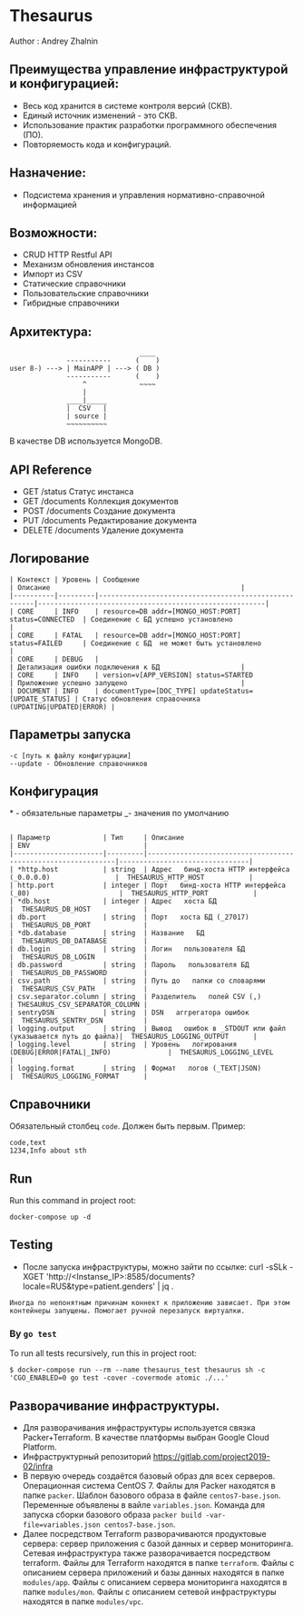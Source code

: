 # Thesaurus
Author : Andrey Zhalnin

## Преимущества управление инфраструктурой и конфигурацией:
- Весь код хранится в системе контроля версий (СКВ).
- Единый источник изменений - это СКВ.
- Использование практик разработки программного обеспечения (ПО).
- Повторяемость кода и конфигураций.

## Назначение:
- Подсистема хранения и управления нормативно-справочной информацией

## Возможности:
- CRUD HTTP Restful API
- Механизм обновления инстансов
- Импорт из CSV
- Статические справочники
- Пользовательские справочники
- Гибридные справочники

## Архитектура:

```
                                ____
              -----------      (    )
user 8-) ---> | MainAPP | ---> ( DB )
              -----------      (    )
                  ^             ~~~~
                  |
              ____|_____
              |  CSV   |
              | source |
              ~~~~~~~~~~
```
В качестве DB используется MongoDB.


## API Reference
- GET /status Статус инстанса
- GET /documents Коллекция документов
- POST /documents Создание документа
- PUT /documents Редактирование документа
- DELETE /documents Удаление документа

## Логирование
```
| Контекст | Уровень | Сообщение                                            | Описание                                               |
|----------|---------|------------------------------------------------------|--------------------------------------------------------|
| CORE     | INFO    | resource=DB addr=[MONGO_HOST:PORT] status=CONNECTED  | Соединение с БД успешно установлено                    |
| CORE     | FATAL   | resource=DB addr=[MONGO_HOST:PORT] status=FAILED     | Соединение с БД  не может быть установлено             |
| CORE     | DEBUG   |                                                      | Детализация ошибки подключения к БД                    |
| CORE     | INFO    | version=v[APP_VERSION] status=STARTED                | Приложение успешно запущено                            |
| DOCUMENT | INFO    | documentType=[DOC_TYPE] updateStatus=[UPDATE_STATUS] | Статус обновления справочника (UPDATING|UPDATED|ERROR) |
```

## Параметры запуска
```
-c [путь к файлу конфигурации]
--update - Обновление справочников
```
## Конфигурация
\* - обязательные параметры
_- значения по умолчанию
```

| Параметр             | Тип     | Описание                                                     | ENV                            |
|----------------------|---------|--------------------------------------------------------------|--------------------------------|
| *http.host           | string  | Адрес   бинд-хоста HTTP интерфейса (_0.0.0.0)                |  THESAURUS_HTTP_HOST           |
| http.port            | integer | Порт   бинд-хоста HTTP интерфейса (_80)                      |  THESAURUS_HTTP_PORT           |
| *db.host             | integer | Адрес   хоста БД                                             |  THESAURUS_DB_HOST             |
| db.port              | string  | Порт   хоста БД (_27017)                                     |  THESAURUS_DB_PORT             |
| *db.database         | string  | Название   БД                                                |  THESAURUS_DB_DATABASE         |
| db.login             | string  | Логин   пользователя БД                                      |  THESAURUS_DB_LOGIN            |
| db.password          | string  | Пароль   пользователя БД                                     |  THESAURUS_DB_PASSWORD         |
| csv.path             | string  | Путь до   папки со словарями                                 |  THESAURUS_CSV_PATH            |
| csv.separator.column | string  | Разделитель   полей CSV (,)                                  | THESAURUS_CSV_SEPARATOR_COLUMN |
| sentryDSN            | string  | DSN   аггрегатора ошибок                                     |  THESAURUS_SENTRY_DSN          |
| logging.output       | string  | Вывод   ошибок в _STDOUT или файл (указывается путь до файла)|  THESAURUS_LOGGING_OUTPUT      |
| logging.level        | string  | Уровень   логирования (DEBUG|ERROR|FATAL|_INFO)              |  THESAURUS_LOGGING_LEVEL       |
| logging.format       | string  | Формат   логов (_TEXT|JSON)                                  |  THESAURUS_LOGGING_FORMAT      |
```

## Справочники
Обязательный столбец `code`. Должен быть первым.
Пример:
```
code,text
1234,Info about sth
```

## Run
Run this command in project root:
```commandLine
docker-compose up -d
```

## Testing

- После запуска инфраструктуры, можно зайти по ссылке:
curl -sSLk -XGET 'http://<Instanse_IP>:8585/documents?locale=RUS&type=patient.genders' | jq .
```
Иногда по непонятным причинам коннект к приложению зависает. При этом контейнеры запущены. Помогает ручной перезапуск виртуалки.
```

### By `go test`
To run all tests recursively, run this in project root:
```commandLine
$ docker-compose run --rm --name thesaurus_test thesaurus sh -c 'CGO_ENABLED=0 go test -cover -covermode atomic ./...'
```

## Разворачивание инфраструктуры.
- Для разворачивания инфраструктуры используется связка Packer+Terraform. В качестве платформы выбран Google Cloud Platform.
- Инфраструктурный репозиторий https://gitlab.com/project2019-02/infra 
- В первую очередь создаётся базовый образ для всех серверов. Операционная система CentOS 7. Файлы для Packer находятся в папке `packer`. Шаблон базового образа в файле `centos7-base.json`. Переменные объявлены в вайле `variables.json`. Команда для запуска сборки базового образа `packer build -var-file=variables.json centos7-base.json`.
- Далее посредством Terraform разворачиваются продуктовые сервера: сервер приложения с базой данных и сервер мониторинга. Сетевая инфраструктура также разворачивается посредством terraform. Файлы для Terraform находятся в папке `terraform`. Файлы с описанием сервера приложений и базы данных находятся в папке `modules/app`. Файлы с описанием сервера мониторинга находятся в папке `modules/mon`. Файлы с описанием сетевой инфраструктуры находятся в папке `modules/vpc`.
